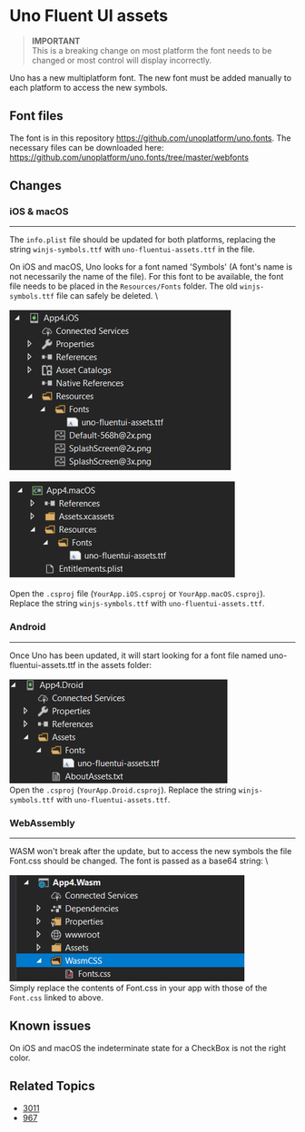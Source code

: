 # Uno Fluent UI assets
> **IMPORTANT** \
This is a breaking change on most platform the font needs to be changed or most control will display incorrectly.

Uno has a new multiplatform font. The new font must be added manually to each platform to access the new symbols.

## Font files
The font is in this repository https://github.com/unoplatform/uno.fonts. The necessary files can be downloaded here: https://github.com/unoplatform/uno.fonts/tree/master/webfonts

## Changes

### iOS & macOS 
---
The `info.plist` file should be updated for both platforms, replacing the string `winjs-symbols.ttf` with `uno-fluentui-assets.ttf` in the file.

On iOS and macOS, Uno looks for a font named 'Symbols' (A font's name is not necessarily the name of the file). For this font to be available, the font file needs to be placed in the `Resources/Fonts` folder. The old `winjs-symbols.ttf` file can safely be deleted.  \  \
\
![image](Assets/font-ios.png) \
\
![image](Assets/font-macos.png)  
\
Open the `.csproj` file (`YourApp.iOS.csproj` or `YourApp.macOS.csproj`). Replace the string `winjs-symbols.ttf` with `uno-fluentui-assets.ttf`.

### Android 
---
Once Uno has been updated, it will start looking for a font file named uno-fluentui-assets.ttf in the assets folder: \
\
![image](Assets/font-droid.png)
\
Open the `.csproj` (`YourApp.Droid.csproj`). Replace the string `winjs-symbols.ttf` with `uno-fluentui-assets.ttf`.
### WebAssembly 
---
WASM won't break after the update, but to access the new symbols the file Font.css should be changed. The font is passed as a base64 string: \ \
\
![image](Assets/font-wasm.png) 
\
Simply replace the contents of Font.css in your app with those of the `Font.css` linked to above.

## Known issues
On iOS and macOS the indeterminate state for a CheckBox is not the right color.


## Related Topics
- [3011](https://github.com/unoplatform/uno/issues/3011)
- [967](https://github.com/unoplatform/uno/issues/967)
